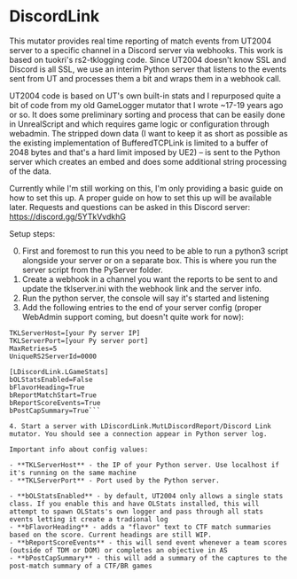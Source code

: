 # DiscordLink


This mutator provides real time reporting of match events from UT2004 server to a specific channel in a Discord server via webhooks. This work is based on tuokri's rs2-tklogging code. Since UT2004 doesn't know SSL and Discord is all SSL, we use an interim Python server that listens to the events sent from UT and processes them a bit and wraps them in a webhook call.


UT2004 code is based on UT's own built-in stats and I repurposed quite a bit of code from my old GameLogger mutator that I wrote ~17-19 years ago or so. It does some preliminary sorting and process that can be easily done in UnrealScript and which requires game logic or configuration through webadmin. The stripped down data (I want to keep it as short as possible as the existing implementation of BufferedTCPLink is limited to a buffer of 2048 bytes and that's a hard limit imposed by UE2) – is sent to the Python server which creates an embed and does some additional string processing of the data.


Currently while I'm still working on this, I'm only providing a basic guide on how to set this up. A proper guide on how to set this up will be available later. Requests and questions can be asked in this Discord server: https://discord.gg/5YTkVvdkhG

Setup steps: 

0. First and foremost to run this you need to be able to run a python3 script alongside your server or on a separate box. This is where you run the server script from the PyServer folder. 
1. Create a webhook in a channel you want the reports to be sent to and update the tklserver.ini with the webhook link and the server info.
2. Run the python server, the console will say it's started and listening
3. Add the following entries to the end of your server config (proper WebAdmin support coming, but doesn't quite work for now):

```[LDiscordLink.TKLMutatorTcpLinkClient]
TKLServerHost=[your Py server IP]
TKLServerPort=[your Py server port]
MaxRetries=5
UniqueRS2ServerId=0000

[LDiscordLink.LGameStats]
bOLStatsEnabled=False
bFlavorHeading=True
bReportMatchStart=True
bReportScoreEvents=True
bPostCapSummary=True```

4. Start a server with LDiscordLink.MutLDiscordReport/Discord Link mutator. You should see a connection appear in Python server log.

Important info about config values: 

- **TKLServerHost** - the IP of your Python server. Use localhost if it's running on the same machine
- **TKLServerPort** - Port used by the Python server.

- **bOLStatsEnabled** - by default, UT2004 only allows a single stats class. If you enable this and have OLStats installed, this will attempt to spawn OLStats's own logger and pass through all stats events letting it create a tradional log 
- **bFlavorHeading** - adds a "flavor" text to CTF match summaries based on the score. Current headings are still WIP. 
- **bReportScoreEvents** - this will send event whenever a team scores (outside of TDM or DOM) or completes an objective in AS 
- **bPostCapSummary** - this will add a summary of the captures to the post-match summary of a CTF/BR games 
